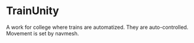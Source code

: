 # TrainUnity

A work for college where trains are automatized. They are auto-controlled. Movement is set by navmesh.

